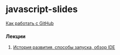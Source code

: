 # javascript-slides
[Как работать с GitHub](https://github.com/urfu-2015/guides/blob/master/how-to-pull-request.md)

### Лекции
1. [История развития, способы запуска, обзор IDE](https://rawgit.com/urfu-2015/javascript-slides/master/01-intro/index.html)
